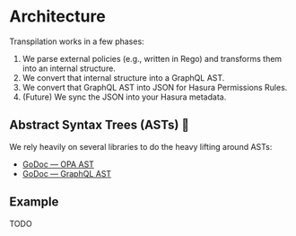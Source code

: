 # Architecture

Transpilation works in a few phases:

1. We parse external policies (e.g., written in Rego) and transforms them into an internal structure.
1. We convert that internal structure into a GraphQL AST.
1. We convert that GraphQL AST into JSON for Hasura Permissions Rules.
1. (Future) We sync the JSON into your Hasura metadata.

## Abstract Syntax Trees (ASTs) 🌲

We rely heavily on several libraries to do the heavy lifting around ASTs:

- [GoDoc — OPA AST][godoc-opa-ast]
- [GoDoc — GraphQL AST][godoc-graphql-ast]

## Example

TODO

[godoc-graphql-ast]: https://pkg.go.dev/github.com/graphql-go/graphql/language/ast
[godoc-opa-ast]: https://pkg.go.dev/github.com/open-policy-agent/opa/ast
